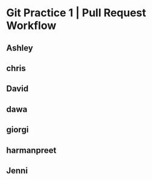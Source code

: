 # Git Practice 1 | Pull Request Workflow

## Ashley
## chris
## David
## dawa
## giorgi
## harmanpreet
## Jenni




